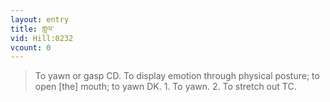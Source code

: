 ```yaml
---
layout: entry
title: གླལ་
vid: Hill:0232
vcount: 0
---
```

> To yawn or gasp CD\. To display emotion through physical posture; to open [the] mouth; to yawn DK\. 1\. To yawn\. 2\. To stretch out TC\.


